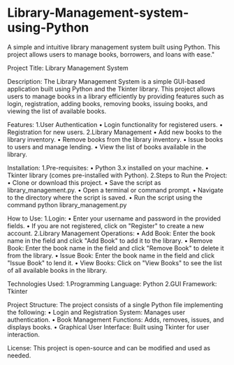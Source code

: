 # Library-Management-system-using-Python
A simple and intuitive library management system built using Python. This project allows users to manage books, borrowers, and loans with ease."

Project Title:
  Library Management System

Description:
  The Library Management System is a simple GUI-based application built using Python and the Tkinter library. This project allows users to manage books in a library efficiently by providing features such as       login, registration, adding books, removing books, issuing books, and viewing the list of available books.

Features:
  1.User Authentication
  •	Login functionality for registered users.
  •	Registration for new users.
  2.Library Management
  •	Add new books to the library inventory.
  •	Remove books from the library inventory.
  •	Issue books to users and manage lending.
   •	View the list of books available in the library.

Installation:
  1.Pre-requisites:
  •	Python 3.x installed on your machine.
  •	Tkinter library (comes pre-installed with Python).
  2.Steps to Run the Project:
  •	Clone or download this project.
  •	Save the script as library_management.py.
  •	Open a terminal or command prompt.
  •	Navigate to the directory where the script is saved.
  •	Run the script using the command
        python library_management.py

How to Use:
  1.Login:
    •	Enter your username and password in the provided fields.
    •	If you are not registered, click on "Register" to create a new account.
  2.Library Management Operations:
    •	Add Book: Enter the book name in the field and click "Add Book" to add it to the library.
    •	Remove Book: Enter the book name in the field and click "Remove Book" to delete it from the library.
    •	Issue Book: Enter the book name in the field and click "Issue Book" to lend it.
    •	View Books: Click on "View Books" to see the list of all available books in the library.

Technologies Used:
  1.Programming Language: Python
  2.GUI Framework: Tkinter

Project Structure:
The project consists of a single Python file implementing the following:
  •	Login and Registration System: Manages user authentication.
  •	Book Management Functions: Adds, removes, issues, and displays books.
  •	Graphical User Interface: Built using Tkinter for user interaction.

License:
  This project is open-source and can be modified and used as needed. 
 
 
